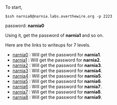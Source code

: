 To start, 

	$ssh narnia0@narnia.labs.overthewire.org -p 2223

password: **narnia0**

Using it, get the password of **narnia1** and so on.

Here are the links to writeups for 7 levels.

* [narnia0](./narnia0/narnia0.md)	: Will get the password for **narnia1**. 
* [narnia1](./narnia0/narnia1.md)	: Will get the password for **narnia2**. 
* [narnia2](./narnia0/narnia2.md)	: Will get the password for **narnia3**. 
* [narnia3](./narnia0/narnia3.md)	: Will get the password for **narnia4**. 
* [narnia4](./narnia0/narnia4.md)	: Will get the password for **narnia5**. 
* [narnia5](./narnia0/narnia5.md)	: Will get the password for **narnia6**. 
* [narnia6](./narnia0/narnia6.md)	: Will get the password for **narnia7**. 
* [narnia7](./narnia0/narnia7.md)	: Will get the password for **narnia8**. 
* [narnia8](./narnia0/narnia8.md)	: Will get the password for **narnia9**. 

